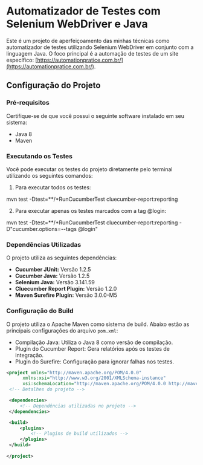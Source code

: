 # Automatizador de Testes com Selenium WebDriver e Java

Este é um projeto de aperfeiçoamento das minhas técnicas como automatizador de testes utilizando Selenium WebDriver em conjunto com a linguagem Java. O foco principal é a automação de testes de um site específico: [https://automationpratice.com.br/](https://automationpratice.com.br/).

## Configuração do Projeto

### Pré-requisitos

Certifique-se de que você possui o seguinte software instalado em seu sistema:

- Java 8
- Maven

### Executando os Testes

Você pode executar os testes do projeto diretamente pelo terminal utilizando os seguintes comandos:

1. Para executar todos os testes:

mvn test -Dtest=**/*RunCucumberTest cluecumber-report:reporting

2. Para executar apenas os testes marcados com a tag @login:

mvn test -Dtest=**/*RunCucumberTest cluecumber-report:reporting -D"cucumber.options=--tags @login"


### Dependências Utilizadas

O projeto utiliza as seguintes dependências:

- **Cucumber JUnit:** Versão 1.2.5
- **Cucumber Java:** Versão 1.2.5
- **Selenium Java:** Versão 3.141.59
- **Cluecumber Report Plugin:** Versão 1.2.0
- **Maven Surefire Plugin:** Versão 3.0.0-M5

### Configuração do Build

O projeto utiliza o Apache Maven como sistema de build. Abaixo estão as principais configurações do arquivo `pom.xml`:

- Compilação Java: Utiliza o Java 8 como versão de compilação.
- Plugin do Cucumber Report: Gera relatórios após os testes de integração.
- Plugin do Surefire: Configuração para ignorar falhas nos testes.

```xml
<project xmlns="http://maven.apache.org/POM/4.0.0"
      xmlns:xsi="http://www.w3.org/2001/XMLSchema-instance"
      xsi:schemaLocation="http://maven.apache.org/POM/4.0.0 http://maven.apache.org/xsd/maven-4.0.0.xsd">
 <!-- Detalhes do projeto -->

 <dependencies>
     <!-- Dependências utilizadas no projeto -->
 </dependencies>

 <build>
     <plugins>
         <!-- Plugins de build utilizados -->
     </plugins>
 </build>
 
</project>